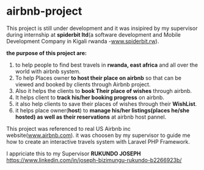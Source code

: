 # airbnb-project
This project is still under development and it was insipired by my supervisor during internship at **spiderbit ltd**(a software development and Mobile Development Company in Kigali rwanda -www.spiderbit.rw).


**the purpose of this project are:**
1. to help people to find best travels in **rwanda, east africa** and all over the world with airbnb system.
2. To help Places owner **to host their place on airbnb** so that can be viewed and booked by clients through Airbnb project.
3. Also it helps the clients to **book Their place of wishes** through airbnb.
4. It helps client to **track his/her booking progress** on airbnb.
5. it also help clients to save their places of wishes through their **WishList**.
6. it helps place owner(**host**) to **manage his/her listings(places he/she hosted) as well as their reservations** at airbnb host pannel.

This project was referenced to real US Airbnb inc website(www.airbnb.com). it was choosen by my supervisor to guide me how to create an interactive travels system with Laravel PHP Framework.

I appriciate this to my Supervisor **RUKUNDO JOSEPH** https://www.linkedin.com/in/joseph-bizimungu-rukundo-b2266923b/

